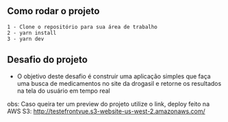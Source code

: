## Como rodar o projeto
    1 - Clone o repositório para sua área de trabalho
    2 - yarn install
    3 - yarn dev

## Desafio do projeto
* O objetivo deste desafio é construir uma aplicação simples que faça uma busca de medicamentos no site da drogasil e retorne os resultados na tela do usuário em tempo real

obs: Caso queira ter um preview do projeto utilize o link, deploy feito na AWS
S3: http://testefrontvue.s3-website-us-west-2.amazonaws.com/